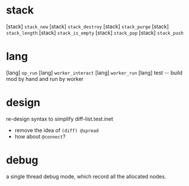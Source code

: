 # stack

[stack] `stack_new`
[stack] `stack_destroy`
[stack] `stack_purge`
[stack] `stack_length`
[stack] `stack_is_empty`
[stack] `stack_pop`
[stack] `stack_push`

# lang

[lang] `op_run`
[lang] `worker_interact`
[lang] `worker_run`
[lang] test -- build mod by hand and run by worker

# design

re-design syntax to simplify diff-list.test.inet

- remove the idea of `(diff) @spread`
- how about `@connect`?

# debug

a single thread debug mode, which record all the allocated nodes.

